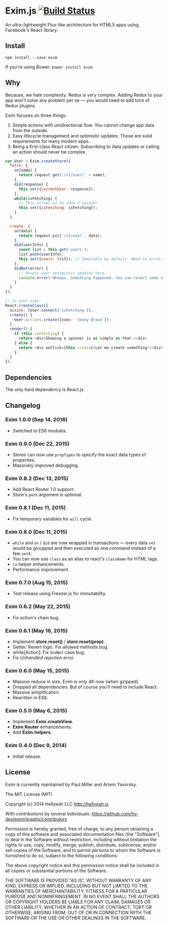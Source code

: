 # Exim.js [![Build Status](https://travis-ci.org/hellyeahllc/exim.svg)](https://travis-ci.org/hellyeahllc/exim)

An ultra-lightweight Flux-like architecture for HTML5 apps using Facebook's React library.

## Install

`npm install --save exim`

If you're using Bower: `bower install exim`

## Why

Because, we hate complexity. Redux is very complex. Adding Redux to your app won't solve any problem per se — you would need to add tons of Redux plugins.

Exim focuses on three things:

1. Simple actions with unidirectional flow. You cannot change app data from the outside.
2. Easy lifecycle management and optimistic updates. Those are solid requirements for many modern apps.
3. Being a first-class React citizen. Subscribing to data updates or calling an action should never be complex.

```javascript
var User = Exim.createStore({
  fetch: {
    on(name) {
      return request.get('/v1/user/' + name);
    },
    did(response) {
      this.set({currentUser: response});
    },
    while(isFetching) {
      // This allows us to show a spinner.
      this.set({isFetching: isFetching});
    }
  },

  create: {
    on(data) {
      return request.put('/v1/user', data);
    },
    did(userInfo) {
      const list = this.get('users');
      list.push(userInfo);
      this.set({users: list}); // Immutable by default. Need to write updates explicitly.
    },
    didNot(error) {
      // Revert your optimistic updates here.
      console.error('Whoops. Something happened. You can revert some state here. Code:', error);
    }
  }
});

// In your view
React.createClass({
  mixins: [User.connect('isFetching')],
  create() {
    User.actions.create({name: 'Jonny Bravo'});
  },
  render() {
    if (this.isFetching) {
      return <div>Showing a spinner is as simple as that.</div>
    } else {
      return <div onClick={this.create}>Let me create something!</div>
    }
  }
});

```

## Dependencies

The only hard dependency is React.js.

## Changelog

### Exim 1.0.0 (Sep 14, 2018)
* Switched to ES6 modules.

### Exim 0.9.0 (Dec 22, 2015)
* Stores can now use `propTypes` to specify the exact data types of properties.
* Massively improved debugging.

### Exim 0.8.2 (Dec 13, 2015)

* Add React Router 1.0 support.
* Store's `path` argument is optional.

### Exim 0.8.1 (Dec 11, 2015)

* Fix temporary variables for `will` cycle.

### Exim 0.8.0 (Dec 11, 2015)

* `while` and `on` / `did` are now wrapped in transactions — every data `set`
  would be groupped and then executed as one command instead of a few `set`s.
* You can now use `class` as an alias to react's `className` for HTML tags.
* `cx` helper enhancements.
* Performance improvement.

### Exim 0.7.0 (Aug 15, 2015)

* Test release using Freezer.js for immutability.

### Exim 0.6.2 (May 22, 2015)

* Fix action's chain bug.

### Exim 0.6.1 (May 16, 2015)

* Implement **store.reset()** / **store.reset(prop)**.
* Getter: Revert logic. Fix allowed methods bug.
* while[Action]: Fix `didNot` case bug.
* Fix *Unhandled rejection* error.

### Exim 0.6.0 (May 15, 2015)

* Massive reduce in size. Exim is only 4K now (when gzipped).
* Dropped all dependencies. But of course you'll need to include React.
* Massive simplification.
* Rewritten in ES6.

### Exim 0.5.0 (May 6, 2015)

* Implement **Exim.createView**.
* **Exim.Router** enhancements.
* Add **Exim.helpers**.

### Exim 0.4.0 (Dec 9, 2014)

* Initial release.

## License

Exim is currently maintained by Paul Miller and Artem Yavorsky.

The MIT License (MIT)

Copyright (c) 2014 Hellyeah LLC http://hellyeah.is

With contributions by several individuals: https://github.com/hy-dev/exim/graphs/contributors

Permission is hereby granted, free of charge, to any person obtaining a copy of
this software and associated documentation files (the "Software"), to deal in
the Software without restriction, including without limitation the rights to
use, copy, modify, merge, publish, distribute, sublicense, and/or sell copies of
the Software, and to permit persons to whom the Software is furnished to do so,
subject to the following conditions:

The above copyright notice and this permission notice shall be included in all
copies or substantial portions of the Software.

THE SOFTWARE IS PROVIDED "AS IS", WITHOUT WARRANTY OF ANY KIND, EXPRESS OR
IMPLIED, INCLUDING BUT NOT LIMITED TO THE WARRANTIES OF MERCHANTABILITY, FITNESS
FOR A PARTICULAR PURPOSE AND NONINFRINGEMENT. IN NO EVENT SHALL THE AUTHORS OR
COPYRIGHT HOLDERS BE LIABLE FOR ANY CLAIM, DAMAGES OR OTHER LIABILITY, WHETHER
IN AN ACTION OF CONTRACT, TORT OR OTHERWISE, ARISING FROM, OUT OF OR IN
CONNECTION WITH THE SOFTWARE OR THE USE OR OTHER DEALINGS IN THE SOFTWARE.

